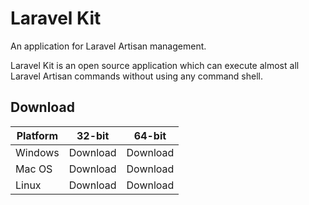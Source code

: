 # Laravel Kit

An application for Laravel Artisan management.

Laravel Kit is an open source application which can execute almost all Laravel Artisan commands without using any command shell.

## Download

| Platform | 32-bit   | 64-bit   |
| -------- | -------- | -------- |
| Windows  | Download | Download |
| Mac OS   | Download | Download |
| Linux    | Download | Download |


